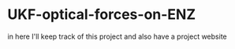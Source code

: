 # UKF-optical-forces-on-ENZ
in here I'll keep track of this project and also have a project website
